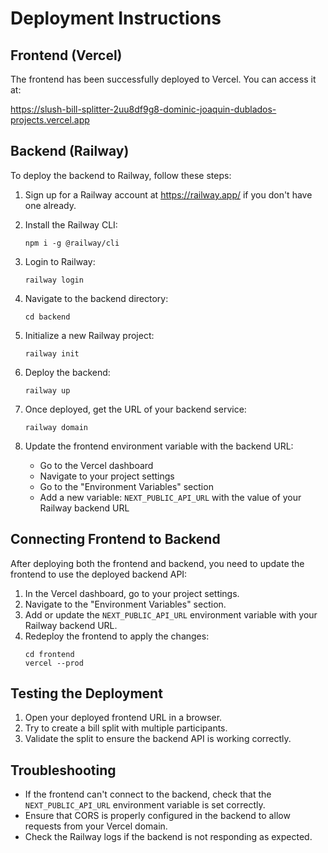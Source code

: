 # Deployment Instructions

## Frontend (Vercel)

The frontend has been successfully deployed to Vercel. You can access it at:

https://slush-bill-splitter-2uu8df9g8-dominic-joaquin-dublados-projects.vercel.app

## Backend (Railway)

To deploy the backend to Railway, follow these steps:

1. Sign up for a Railway account at https://railway.app/ if you don't have one already.

2. Install the Railway CLI:
   ```
   npm i -g @railway/cli
   ```

3. Login to Railway:
   ```
   railway login
   ```

4. Navigate to the backend directory:
   ```
   cd backend
   ```

5. Initialize a new Railway project:
   ```
   railway init
   ```

6. Deploy the backend:
   ```
   railway up
   ```

7. Once deployed, get the URL of your backend service:
   ```
   railway domain
   ```

8. Update the frontend environment variable with the backend URL:
   - Go to the Vercel dashboard
   - Navigate to your project settings
   - Go to the "Environment Variables" section
   - Add a new variable: `NEXT_PUBLIC_API_URL` with the value of your Railway backend URL

## Connecting Frontend to Backend

After deploying both the frontend and backend, you need to update the frontend to use the deployed backend API:

1. In the Vercel dashboard, go to your project settings.
2. Navigate to the "Environment Variables" section.
3. Add or update the `NEXT_PUBLIC_API_URL` environment variable with your Railway backend URL.
4. Redeploy the frontend to apply the changes:
   ```
   cd frontend
   vercel --prod
   ```

## Testing the Deployment

1. Open your deployed frontend URL in a browser.
2. Try to create a bill split with multiple participants.
3. Validate the split to ensure the backend API is working correctly.

## Troubleshooting

- If the frontend can't connect to the backend, check that the `NEXT_PUBLIC_API_URL` environment variable is set correctly.
- Ensure that CORS is properly configured in the backend to allow requests from your Vercel domain.
- Check the Railway logs if the backend is not responding as expected. 